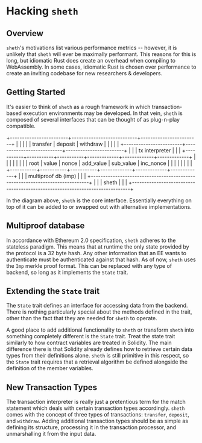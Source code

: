 # Hacking `sheth`

## Overview

`sheth`'s motivations list various performance metrics -- however, it is
unlikely that `sheth` will ever be maximally performant. This reasons for this
is long, but idiomatic Rust does create an overhead when compiling to
WebAssembly. In some cases, idiomatic Rust is chosen over performance to create
an inviting codebase for new researchers & developers.

## Getting Started

It's easier to think of `sheth` as a rough framework in which transaction-based
execution environments may be developed. In that vein, `sheth` is composed of
several interfaces that can be thought of as plug-n-play compatible.

+------------------------+---------------------------+------------------------+
|                        |                           |                        |
|        transfer        |         deposit           |         withdraw       |
|                        |                           |                        |
+------------------------+---------------------------+------------------------+
|                                                                             |
|                               tx interpreter                                |
|                                                                             |
+-----------+-----------+-----------+-------------+-------------+-------------+
|           |           |           |             |             |             |
|    root   |   value   |   nonce   |  add_value  |  sub_value  |  inc_nonce  |
|           |           |           |             |             |             |
+-----------+-----------+-----------+-------------+-------------+-------------+
|                                                                             |
|                            multiproof db (imp)                              |
|                                                                             |
+-----------------------------------------------------------------------------+
|                                                                             |
|                                   sheth                                     |
|                                                                             |
+-----------------------------------------------------------------------------+

In the diagram above, `sheth` is the core interface. Essentially everything on
top of it can be added to or swapped out with alternative implementations.


## Multiproof database

In accordance with Ethereum 2.0 specification, `sheth` adheres to the stateless
paradigm. This means that at runtime the only state provided by the protocol is
a 32 byte hash. Any other information that an EE wants to authenticate must be
authenticated against that hash. As of now, `sheth` uses the `Imp` merkle proof
format. This can be replaced with any type of backend, so long as it implements
the `State` trait.

## Extending the `State` trait

The `State` trait defines an interface for accessing data from the backend.
There is nothing particularly special about the methods defined in the trait,
other than the fact that they are needed for `sheth` to operate.

A good place to add additional functionality to `sheth` or transform `sheth`
into something completely different is the `State` trait. Treat the state trait
similarly to how contract variables are treated in Solidity. The main difference
there is that Solidity already defines how to retrieve certain data types from
their definitions alone. `sheth` is still primitive in this respect, so the
`State` trait requires that a retrieval algorithm be defined alongside 
the definition of the member variables.

## New Transaction Types

The transaction interpreter is really just a pretentious term for the match
statement which deals with certain transaction types accordingly. `sheth` comes
with the concept of three types of transactions: `transfer`, `deposit`, and
`withdraw`. Adding additional transaction types should be as simple as defining
its structure, processing it in the transaction processor, and unmarshalling it
from the input data.
